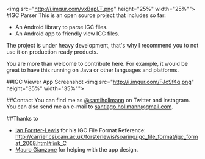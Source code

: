 <img src="http://i.imgur.com/vxBapLT.png" height="25%" width="25%"">
#IGC Parser
This is an open source project that includes so far:
- An Android library to parse IGC files.
- An Android app to friendly view IGC files.

The project is under heavy development, that's why I recommend you to not use it on production ready products.

You are more than welcome to contribute here. For example, it would be great to have this running on Java or other languages and platforms.

##IGC Viewer App Screenshot
<img src="http://i.imgur.com/FJcSf4q.png" height="35%" width="35%"">

##Contact
You can find me as <a href="http://www.twitter.com/santihollmann">@santihollmann</a> on Twitter and Instagram. You can also send me an e-mail to santiago.hollmann@gmail.com.

##Thanks to
* <a href="http://www.forsterlewis.com/">Ian Forster-Lewis</a> for his IGC File Format Reference: http://carrier.csi.cam.ac.uk/forsterlewis/soaring/igc_file_format/igc_format_2008.html#link_C
* <a href="http://www.maurogianzone.com">Mauro Gianzone</a> for helping with the app design.